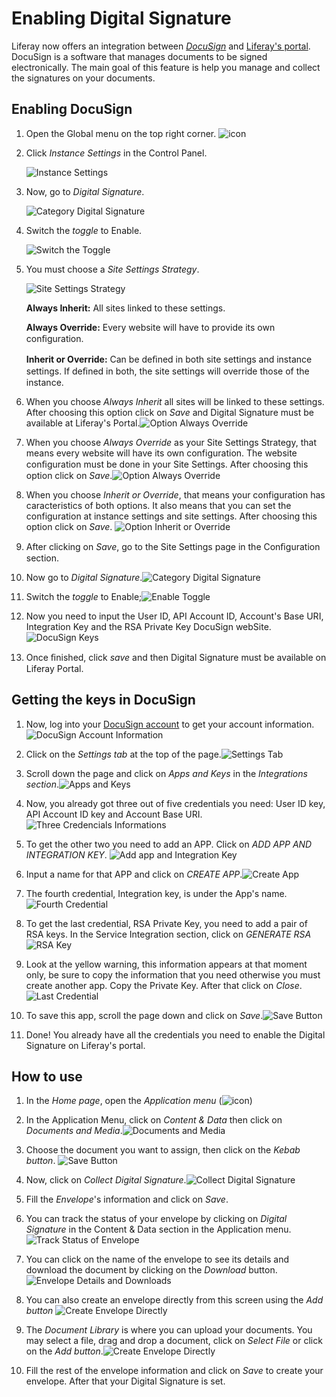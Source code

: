 ﻿
# Enabling Digital Signature

Liferay now offers an integration between [*DocuSign*](https://www.docusign.com/) and [Liferay's portal](https://www.liferay.com/home). DocuSign is a software that manages documents to be signed electronically. The main goal of this feature is help you manage and collect the signatures on your documents.

## Enabling DocuSign 

1. Open the Global menu on the top right corner. ![icon](../../../images/icon-applications-menu.png)

2. Click *Instance Settings* in the Control Panel.

    ![Instance Settings](./images/01.png)

3. Now, go to *Digital Signature*.

    ![Category Digital Signature](./images/02.png)

4. Switch the *toggle* to Enable.

    ![Switch the Toggle](./images/03.png)

5. You must choose a *Site Settings Strategy*.

    ![Site Settings Strategy](./images/04.png)

    **Always Inherit:** All sites linked to these settings.

    **Always Override:** Every website will have to provide its own conﬁguration.

    **Inherit or Override:** Can be deﬁned in both site settings and instance settings. If deﬁned in both, the site settings will override those of the instance.

6. When you choose *Always Inherit* all sites will be linked to these settings. After choosing this option click on *Save* and Digital Signature must be available at Liferay's Portal.![Option Always Override](./images/05.png)

7. When you choose *Always Override* as your Site Settings Strategy, that means every website will have its own configuration. The website conﬁguration must be done in your Site Settings. After choosing this option click on *Save*.![Option Always Override](./images/06.png) 

8. When you choose *Inherit or Override*, that means your configuration has caracteristics of both options. It also means that you can set the configuration at instance settings and site settings. After choosing this option click on *Save*. ![Option Inherit or Override](./images/07.png) 

9. After clicking on *Save*, go to the Site Settings page in the Conﬁguration section.

10. Now go to *Digital Signature*.![Category Digital Signature](./images/08.png)

11. Switch the *toggle* to Enable;![Enable Toggle](./images/09.png)

12. Now you need to input the User ID, API Account ID, Account's Base URI, Integration Key and the RSA Private Key DocuSign webSite.![DocuSign Keys](./images/10.png)

13. Once ﬁnished, click *save* and then Digital Signature must be available on Liferay Portal.

## Getting the keys in DocuSign

1. Now, log into your [DocuSign account](https://account.docusign.com/oauth/auth?response_type=code&scope=all%20click.manage%20me_profile%20room_forms%20inproductcommunication_read%20data_explorer_signing_insights%20notary_read%20notary_write%20search_read%20search_write&client_id=2CC56DC9-4BCD-4B55-8AB0-8BA60BAE1065&redirect_uri=https%3A%2F%2Fapp.docusign.com%2Foauth%2Fcallback&state=%7B%22_ga%22%3A%222.118655759.764594398.1623180514-1139176039.1617134435%22%2C%22_gac%22%3A%221.229447918.1623246419.Cj0KCQjwzYGGBhCTARIsAHdMTQzcglmBh46xqjPM4dkiNQRuMKhi-gwyVf3j54T-CTJ70hdI_7Mp_kIaAgpFEALw_wcB%22%2C%22authTxnId%22%3A%2258fe6cdb-4162-4bc7-8827-594f0d8ce1c7%22%7D#/username) to get your account information.![DocuSign Account Information](./images/11.png)

2. Click on the *Settings tab* at the top of the page.![Settings Tab](./images/12.png)

3. Scroll down the page and click on *Apps and Keys* in the *Integrations section*.![Apps and Keys](./images/13.png)

4. Now, you already got three out of five credentials you need: User ID key, API Account ID key and Account Base URI.![Three Credencials Informations](./images/14.png)

5. To get the other two you need to add an APP. Click on *ADD APP AND INTEGRATION KEY*. ![Add app and Integration Key](./images/15.png)

6. Input a name for that APP and click on *CREATE APP*.![Create App](./images/16.png)

7. The fourth credential, Integration key, is under the App's name.![Fourth Credential](./images/17.png)


8. To get the last credential, RSA Private Key, you need to add a pair of RSA keys. In the Service Integration section, click on *GENERATE RSA*![RSA Key](./images/18.png)

9. Look at the yellow warning, this information appears at that moment only, be sure to copy the information that you need otherwise you must create another app. Copy the Private Key. After that click on *Close*.![Last Credential](./images/19.png) 

10. To save this app, scroll the page down and click on *Save*.![Save Button](./images/20.png)

11. Done! You already have all the credentials you need to enable the Digital Signature on Liferay's portal.


## How to use

1. In the *Home page*, open the *Application menu* (![icon](../../../images/icon-menu.png))

2. In the Application Menu, click on *Content & Data* then click on *Documents and Media*.![Documents and Media](./images/22.png)

3. Choose the document you want to assign, then click on the *Kebab button*. ![Save Button](./images/23.png)

4. Now, click on *Collect Digital Signature*.![Collect Digital Signature](./images/24.png)

5. Fill the *Envelope*'s information and click on *Save*.

6. You can track the status of your envelope by clicking on *Digital Signature* in the Content & Data section in the Application menu.![Track Status of Envelope](./images/25.png)

7. You can click on the name of the envelope to see its details and download the document by clicking on the *Download* button.![Envelope Details and Downloads](./images/26.png)

8. You can also create an envelope directly from this screen using the *Add button* ![Create Envelope Directly](./images/27.png) 

9. The *Document Library* is where you can upload your documents. You may select a file,  drag and drop a document, click on *Select File* or click on the *Add button*.![Create Envelope Directly](./images/28.png) 

10. Fill the rest of the envelope information and click on *Save* to create your envelope. After that your Digital Signature is set.

